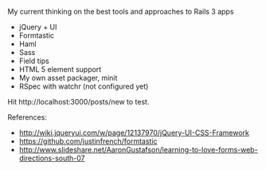 My current thinking on the best tools and approaches to Rails 3 apps

* jQuery + UI
* Formtastic
* Haml
* Sass
* Field tips
* HTML 5 element support
* My own asset packager, minit
* RSpec with watchr (not configured yet)


Hit http://localhost:3000/posts/new to test.


References:
* http://wiki.jqueryui.com/w/page/12137970/jQuery-UI-CSS-Framework
* https://github.com/justinfrench/formtastic
* http://www.slideshare.net/AaronGustafson/learning-to-love-forms-web-directions-south-07


